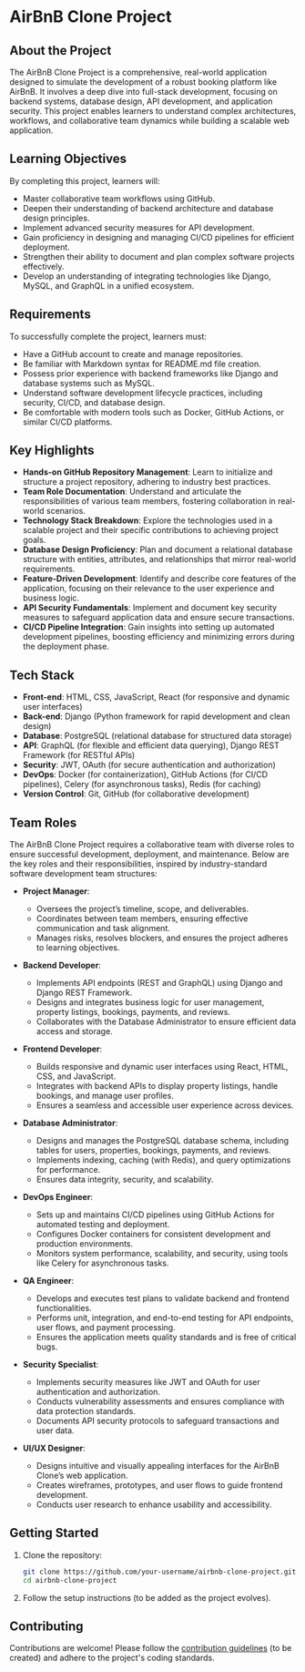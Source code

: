 # AirBnB Clone Project

## About the Project
The AirBnB Clone Project is a comprehensive, real-world application designed to simulate the development of a robust booking platform like AirBnB. It involves a deep dive into full-stack development, focusing on backend systems, database design, API development, and application security. This project enables learners to understand complex architectures, workflows, and collaborative team dynamics while building a scalable web application.

## Learning Objectives
By completing this project, learners will:
- Master collaborative team workflows using GitHub.
- Deepen their understanding of backend architecture and database design principles.
- Implement advanced security measures for API development.
- Gain proficiency in designing and managing CI/CD pipelines for efficient deployment.
- Strengthen their ability to document and plan complex software projects effectively.
- Develop an understanding of integrating technologies like Django, MySQL, and GraphQL in a unified ecosystem.

## Requirements
To successfully complete the project, learners must:
- Have a GitHub account to create and manage repositories.
- Be familiar with Markdown syntax for README.md file creation.
- Possess prior experience with backend frameworks like Django and database systems such as MySQL.
- Understand software development lifecycle practices, including security, CI/CD, and database design.
- Be comfortable with modern tools such as Docker, GitHub Actions, or similar CI/CD platforms.

## Key Highlights
- **Hands-on GitHub Repository Management**: Learn to initialize and structure a project repository, adhering to industry best practices.
- **Team Role Documentation**: Understand and articulate the responsibilities of various team members, fostering collaboration in real-world scenarios.
- **Technology Stack Breakdown**: Explore the technologies used in a scalable project and their specific contributions to achieving project goals.
- **Database Design Proficiency**: Plan and document a relational database structure with entities, attributes, and relationships that mirror real-world requirements.
- **Feature-Driven Development**: Identify and describe core features of the application, focusing on their relevance to the user experience and business logic.
- **API Security Fundamentals**: Implement and document key security measures to safeguard application data and ensure secure transactions.
- **CI/CD Pipeline Integration**: Gain insights into setting up automated development pipelines, boosting efficiency and minimizing errors during the deployment phase.

## Tech Stack
- **Front-end**: HTML, CSS, JavaScript, React (for responsive and dynamic user interfaces)
- **Back-end**: Django (Python framework for rapid development and clean design)
- **Database**: PostgreSQL (relational database for structured data storage)
- **API**: GraphQL (for flexible and efficient data querying), Django REST Framework (for RESTful APIs)
- **Security**: JWT, OAuth (for secure authentication and authorization)
- **DevOps**: Docker (for containerization), GitHub Actions (for CI/CD pipelines), Celery (for asynchronous tasks), Redis (for caching)
- **Version Control**: Git, GitHub (for collaborative development)

## Team Roles
The AirBnB Clone Project requires a collaborative team with diverse roles to ensure successful development, deployment, and maintenance. Below are the key roles and their responsibilities, inspired by industry-standard software development team structures:

- **Project Manager**:
  - Oversees the project’s timeline, scope, and deliverables.
  - Coordinates between team members, ensuring effective communication and task alignment.
  - Manages risks, resolves blockers, and ensures the project adheres to learning objectives.

- **Backend Developer**:
  - Implements API endpoints (REST and GraphQL) using Django and Django REST Framework.
  - Designs and integrates business logic for user management, property listings, bookings, payments, and reviews.
  - Collaborates with the Database Administrator to ensure efficient data access and storage.

- **Frontend Developer**:
  - Builds responsive and dynamic user interfaces using React, HTML, CSS, and JavaScript.
  - Integrates with backend APIs to display property listings, handle bookings, and manage user profiles.
  - Ensures a seamless and accessible user experience across devices.

- **Database Administrator**:
  - Designs and manages the PostgreSQL database schema, including tables for users, properties, bookings, payments, and reviews.
  - Implements indexing, caching (with Redis), and query optimizations for performance.
  - Ensures data integrity, security, and scalability.

- **DevOps Engineer**:
  - Sets up and maintains CI/CD pipelines using GitHub Actions for automated testing and deployment.
  - Configures Docker containers for consistent development and production environments.
  - Monitors system performance, scalability, and security, using tools like Celery for asynchronous tasks.

- **QA Engineer**:
  - Develops and executes test plans to validate backend and frontend functionalities.
  - Performs unit, integration, and end-to-end testing for API endpoints, user flows, and payment processing.
  - Ensures the application meets quality standards and is free of critical bugs.

- **Security Specialist**:
  - Implements security measures like JWT and OAuth for user authentication and authorization.
  - Conducts vulnerability assessments and ensures compliance with data protection standards.
  - Documents API security protocols to safeguard transactions and user data.

- **UI/UX Designer**:
  - Designs intuitive and visually appealing interfaces for the AirBnB Clone’s web application.
  - Creates wireframes, prototypes, and user flows to guide frontend development.
  - Conducts user research to enhance usability and accessibility.

## Getting Started
1. Clone the repository:
   ```bash
   git clone https://github.com/your-username/airbnb-clone-project.git
   cd airbnb-clone-project
   ```
2. Follow the setup instructions (to be added as the project evolves).

## Contributing
Contributions are welcome! Please follow the [contribution guidelines](CONTRIBUTING.md) (to be created) and adhere to the project's coding standards.
